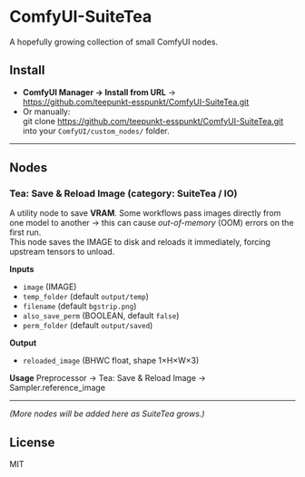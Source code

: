 # ComfyUI-SuiteTea

A hopefully growing collection of small ComfyUI nodes.  

## Install
- **ComfyUI Manager → Install from URL** →  
  https://github.com/teepunkt-esspunkt/ComfyUI-SuiteTea.git
- Or manually:  
  git clone https://github.com/teepunkt-esspunkt/ComfyUI-SuiteTea.git  
  into your `ComfyUI/custom_nodes/` folder.

---

## Nodes

### Tea: Save & Reload Image (category: SuiteTea / IO)

A utility node to save **VRAM**.
Some workflows pass images directly from one model to another → this can cause *out-of-memory* (OOM) errors on the first run.  
This node saves the IMAGE to disk and reloads it immediately, forcing upstream tensors to unload.

**Inputs**
- `image` (IMAGE)  
- `temp_folder` (default `output/temp`)  
- `filename` (default `bgstrip.png`)  
- `also_save_perm` (BOOLEAN, default `false`)  
- `perm_folder` (default `output/saved`)  

**Output**
- `reloaded_image` (BHWC float, shape 1×H×W×3)

**Usage**
Preprocessor → Tea: Save & Reload Image → Sampler.reference_image

---

*(More nodes will be added here as SuiteTea grows.)*

## License
MIT
